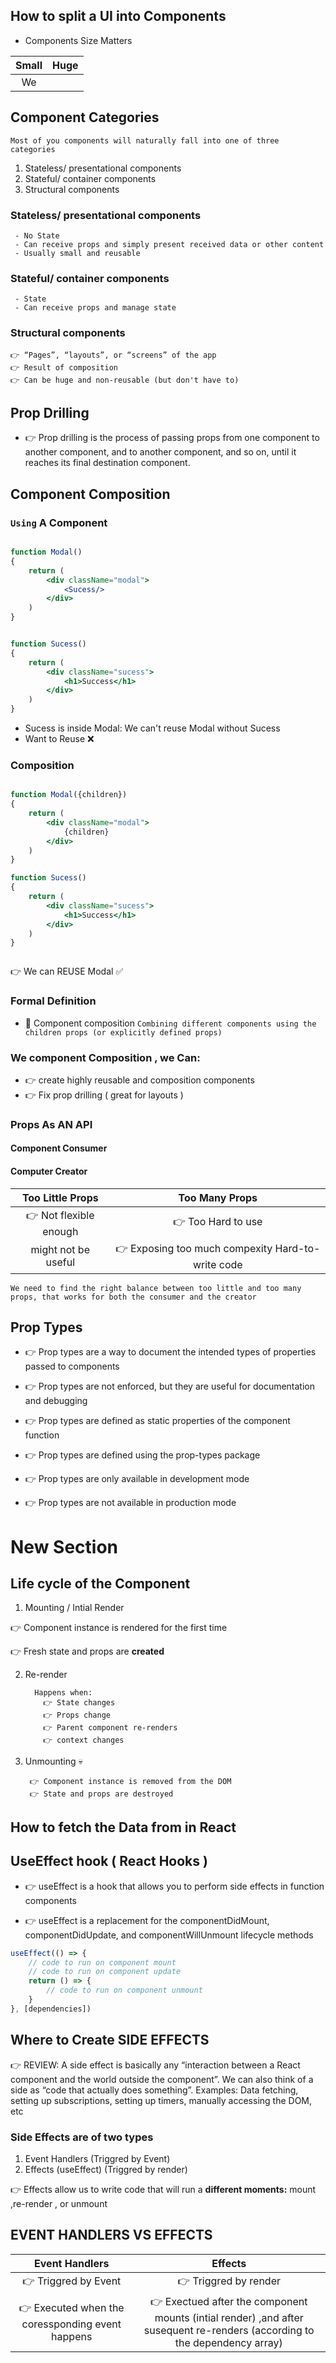 ## How to split a UI into Components 

- Components Size Matters 

|Small|Huge|
|:-:|:-:|
|We




## Component Categories

`Most of you components will naturally fall into one of three categories`

1. Stateless/ presentational components
2. Stateful/ container components
3. Structural components

### Stateless/ presentational components

     - No State
     - Can receive props and simply present received data or other content 
     - Usually small and reusable


### Stateful/ container components

     - State
     - Can receive props and manage state
    
### Structural components

    👉 “Pages”, “layouts”, or “screens” of the app
    👉 Result of composition
    👉 Can be huge and non-reusable (but don't have to)

## Prop Drilling

- 👉 Prop drilling is the process of passing props from one component to another component, and to another component, and so on, until it reaches its final destination component.


## Component Composition

### `Using` A Component 

```jsx

function Modal()
{
    return (
        <div className="modal">
            <Sucess/>
        </div>
    )
}


function Sucess()
{
    return (
        <div className="sucess">
            <h1>Success</h1>
        </div>
    )
}

```

- Sucess is inside Modal:   We can't reuse Modal without Sucess
- Want to Reuse ❌

### Composition 

```jsx

function Modal({children})
{
    return (
        <div className="modal">
            {children}
        </div>
    )
}

function Sucess()
{
    return (
        <div className="sucess">
            <h1>Success</h1>
        </div>
    )
}



```
👉 We can REUSE Modal ✅


### Formal Definition 

- 🤙 Component composition `Combining different components using the children props (or explicitly defined props)`

### We component Composition , we Can: 

- 👉 create highly reusable  and composition components
- 👉 Fix prop drilling ( great for layouts )



### Props As AN API


#### Component Consumer 
#### Computer Creator



|Too Little Props | Too Many Props|
|:-:|:-:|
|👉 Not flexible enough | 👉 Too Hard to use |
|might not be useful| 👉 Exposing too much compexity Hard-to-write code|




`We need to find the right balance between too little and too many props, that works for both the consumer and the creator`


## Prop Types 

- 👉 Prop types are a way to document the intended types of properties passed to components

- 👉 Prop types are not enforced, but they are useful for documentation and debugging

- 👉 Prop types are defined as static properties of the component function

- 👉 Prop types are defined using the prop-types package

- 👉 Prop types are only available in development mode

- 👉 Prop types are not available in production mode

# New Section

## Life cycle of the Component

1. Mounting / Intial Render

👉 Component instance is rendered for the first time

👉 Fresh state and props are **created**

2. Re-render 

         Happens when: 
           👉 State changes 
           👉 Props change
           👉 Parent component re-renders
           👉 context changes


3. Unmounting 💀

        👉 Component instance is removed from the DOM
        👉 State and props are destroyed


## How to fetch the Data from in React 



## UseEffect hook  ( React Hooks )

- 👉 useEffect is a hook that allows you to perform side effects in function components

- 👉 useEffect is a replacement for the componentDidMount, componentDidUpdate, and componentWillUnmount lifecycle methods

```jsx
useEffect(() => {
    // code to run on component mount
    // code to run on component update
    return () => {
        // code to run on component unmount
    }
}, [dependencies])


```


## Where to Create SIDE EFFECTS 

👉 REVIEW: A side effect is basically any “interaction between a React component and the world outside the component”. 
We can also think of a side as “code that actually does something”. Examples: Data fetching, setting up subscriptions, 
setting up timers, manually accessing the DOM, etc

### Side Effects are of two types 

1. Event Handlers (Triggred by Event)
2. Effects (useEffect) (Triggred by render)

👉 Effects allow us to write code that will run a **different moments:** mount ,re-render , or unmount 


## EVENT HANDLERS VS EFFECTS


|Event Handlers| Effects|
|:-:|:-:|
|👉 Triggred by Event| 👉 Triggred by render|
|👉 Executed when the coressponding event happens| 👉 Exectued after the component mounts (intial render) ,and after susequent re-renders (according to the dependency array)|
